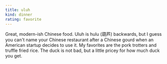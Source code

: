 ```yaml
---
title: uluh
kind: dinner
rating: favorite
---
```

Great, modern-ish Chinese food. Uluh is hulu (葫芦) backwards, but I guess you can't name your Chinese restaurant after a Chinese gourd when an American startup decides to use it. My favorites are the pork trotters and truffle fried rice. The duck is not bad, but a little pricey for how much duck you get.
